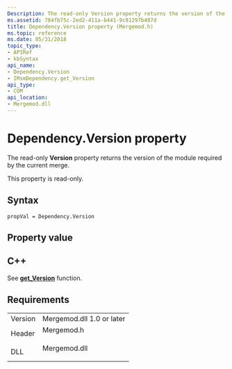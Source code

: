 ```yaml
---
Description: The read-only Version property returns the version of the module required by the current merge.
ms.assetid: 784fb75c-2ed2-411a-b441-9c81297b487d
title: Dependency.Version property (Mergemod.h)
ms.topic: reference
ms.date: 05/31/2018
topic_type: 
- APIRef
- kbSyntax
api_name: 
- Dependency.Version
- IMsmDependency.get_Version
api_type: 
- COM
api_location: 
- Mergemod.dll
---
```


# Dependency.Version property

The read-only **Version** property returns the version of the module required by the current merge.

This property is read-only.

## Syntax


```JScript
propVal = Dependency.Version
```



## Property value

## C++

See [**get\_Version**](https://msdn.microsoft.com/library/Aa369248(v=VS.85).aspx) function.

## Requirements



|                    |                                                                                         |
|--------------------|-----------------------------------------------------------------------------------------|
| Version<br/> | Mergemod.dll 1.0 or later<br/>                                                    |
| Header<br/>  | <dl> <dt>Mergemod.h</dt> </dl>   |
| DLL<br/>     | <dl> <dt>Mergemod.dll</dt> </dl> |



 

 




